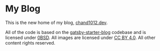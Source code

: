 # My Blog

This is the new home of my blog, [chand1012.dev](https://www.chand1012.dev/).

All of the code is based on the [gatsby-starter-blog](https://github.com/gatsbyjs/gatsby-starter-blog) codebase and is licensed under [0BSD](./LICENSE). All images are licensed under [CC BY 4.0](https://creativecommons.org/licenses/by/4.0/). All other content rights reserved.
